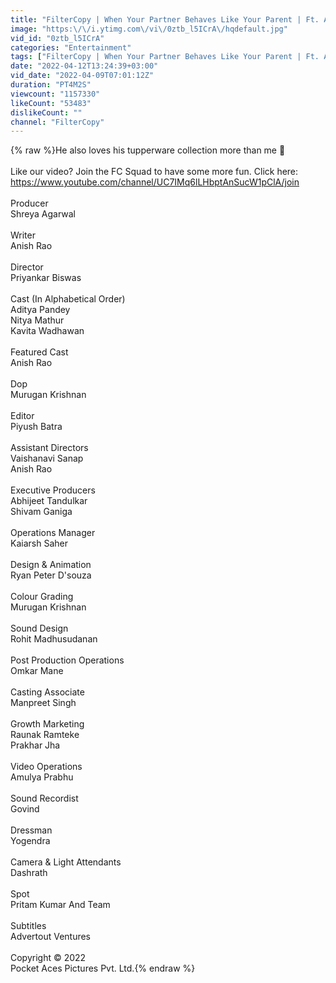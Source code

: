 ```yaml
---
title: "FilterCopy | When Your Partner Behaves Like Your Parent | Ft. Aditya Pandey & Nitya Mathur"
image: "https:\/\/i.ytimg.com\/vi\/0ztb_l5ICrA\/hqdefault.jpg"
vid_id: "0ztb_l5ICrA"
categories: "Entertainment"
tags: ["FilterCopy | When Your Partner Behaves Like Your Parent | Ft. Aditya Pandey & Nitya Mathur","Best of filtercopy","filtercopy funny videos"]
date: "2022-04-12T13:24:39+03:00"
vid_date: "2022-04-09T07:01:12Z"
duration: "PT4M2S"
viewcount: "1157330"
likeCount: "53483"
dislikeCount: ""
channel: "FilterCopy"
---
```

{% raw %}He also loves his tupperware collection more than me 🥲<br /><br />Like our video? Join the FC Squad to have some more fun. Click here: <a rel="nofollow" target="blank" href="https://www.youtube.com/channel/UC7IMq6lLHbptAnSucW1pClA/join">https://www.youtube.com/channel/UC7IMq6lLHbptAnSucW1pClA/join</a><br /><br />Producer <br />Shreya Agarwal<br /> <br />Writer <br />Anish Rao<br /> <br />Director <br />Priyankar Biswas<br /> <br />Cast (In Alphabetical Order) <br />Aditya Pandey<br />Nitya Mathur<br />Kavita Wadhawan<br /> <br />Featured Cast  <br />Anish Rao<br /> <br />Dop  <br />Murugan Krishnan<br /> <br />Editor <br />Piyush Batra<br /> <br />Assistant Directors <br />Vaishanavi Sanap<br />Anish Rao<br /> <br />Executive Producers <br />Abhijeet Tandulkar <br />Shivam Ganiga <br /> <br />Operations Manager <br />Kaiarsh Saher <br /> <br />Design &amp; Animation <br />Ryan Peter D'souza<br /> <br />Colour Grading <br />Murugan Krishnan<br /> <br />Sound Design <br />Rohit Madhusudanan<br /> <br />Post Production Operations  <br />Omkar Mane <br /> <br />Casting Associate  <br />Manpreet Singh <br /> <br />Growth Marketing <br />Raunak Ramteke<br />Prakhar Jha<br /> <br />Video Operations <br />Amulya Prabhu<br /> <br />Sound Recordist <br />Govind<br /> <br />Dressman <br />Yogendra<br /> <br />Camera &amp; Light Attendants <br />Dashrath<br /> <br />Spot <br />Pritam Kumar And Team<br /> <br />Subtitles <br />Advertout Ventures<br /> <br />Copyright © 2022 <br />Pocket Aces Pictures Pvt. Ltd.{% endraw %}
